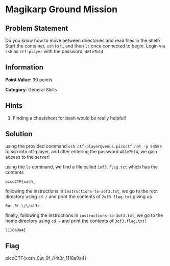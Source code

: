 # Magikarp Ground Mission

## Problem Statement

Do you know how to move between directories and read files in the shell? Start the container, `ssh` to it, and then `ls` once connected to begin. Login via `ssh` as `ctf-player` with the password, `481e7b14`

## Information

**Point Value**: 30 points

**Category**: General Skills

## Hints

1. Finding a cheatsheet for bash would be really helpful!

## Solution

using the provided command `ssh ctf-player@venus.picoctf.net -p 54585` to ssh into ctf-player, and after entering the password `481e7b14`, we gain access to the server! 

using the `ls` command, we find a file called `1of3.flag.txt` which has the contents 
```
picoCTF{xxsh_
```

following the instructions in `instructions-to-2of3.txt`, we go to the root directory using `cd /` 
and print the contents of `2of3.flag.txt` giving us
```
0ut_0f_\/\/4t3r_
```

finally, following the instructions in `instructions-to-3of3.txt`, we go to the home directory using `cd ~` and print the contents of `3of3.flag.txt`!
```
1118a9a4}
```

## Flag
picoCTF{xxsh_0ut_0f_\/\/4t3r_1118a9a4}
